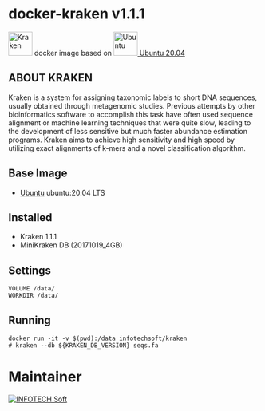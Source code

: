 # docker-kraken v1.1.1

<a href="http://ccb.jhu.edu/software/kraken/"><img src="http://ccb.jhu.edu/software/kraken/kraken-logo-t.png" alt="Kraken" height="48px"/></a> docker image based on <a href="https://hub.docker.com/_/ubuntu"><img src="https://d1q6f0aelx0por.cloudfront.net/product-logos/library-ubuntu-logo.png" alt="Ubuntu" height="48px"/> Ubuntu 20.04</a>

ABOUT KRAKEN
---
Kraken is a system for assigning taxonomic labels to short DNA sequences, usually obtained through metagenomic studies. Previous attempts by other bioinformatics software to accomplish this task have often used sequence alignment or machine learning techniques that were quite slow, leading to the development of less sensitive but much faster abundance estimation programs. Kraken aims to achieve high sensitivity and high speed by utilizing exact alignments of k-mers and a novel classification algorithm.

## Base Image
 * [Ubuntu](https://hub.docker.com/_/ubuntu) ubuntu:20.04 LTS
  
## Installed
 * Kraken 1.1.1
 * MiniKraken DB (20171019_4GB)

## Settings
	
    VOLUME /data/
    WORKDIR /data/

## Running

    docker run -it -v $(pwd):/data infotechsoft/kraken
    # kraken --db ${KRAKEN_DB_VERSION} seqs.fa

# Maintainer 
<a href="http://www.infotechsoft.com">
<img src="http://infotechsoft.com/wp-content/uploads/2017/04/InfotechSoft_logo-small.png" alt="INFOTECH Soft"/>
</a>
